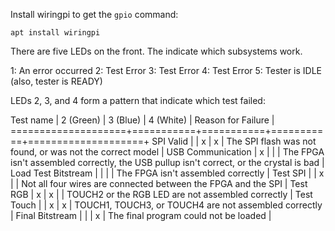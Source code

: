 
Install wiringpi to get the `gpio` command:

```
apt install wiringpi
```

There are five LEDs on the front.  The indicate which subsystems work.

1: An error occurred
2: Test Error
3: Test Error
4: Test Error
5: Tester is IDLE (also, tester is READY)

LEDs 2, 3, and 4 form a pattern that indicate which test failed:

Test name           | 2 (Green) | 3 (Blue)  | 4 (White) | Reason for Failure |
====================+===========+===========+===========+====================+
SPI Valid           |           |     x     |     x     | The SPI flash was not found, or was not the correct model |
USB Communication   |     x     |           |           | The FPGA isn't assembled correctly, the USB pullup isn't correct, or the crystal is bad |
Load Test Bitstream |           |           |           | The FPGA isn't assembled correctly |
Test SPI            |           |     x     |           | Not all four wires are connected between the FPGA and the SPI |
Test RGB            |     x     |     x     |           | TOUCH2 or the RGB LED are not assembled correctly |
Test Touch          |           |     x     |     x     | TOUCH1, TOUCH3, or TOUCH4 are not assembled correctly |
Final Bitstream     |           |           |     x     | The final program could not be loaded |
